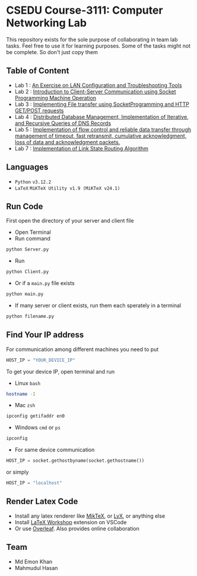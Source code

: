 # CSEDU Course-3111: Computer Networking Lab

This repository exists for the sole purpose of collaborating in team lab tasks. Feel free to use it for learning purposes. Some of the tasks might not be complete. So don't just copy them

## Table of Content
  - Lab 1 : [An Exercise on LAN Configuration and Troubleshooting Tools](https://github.com/ignite312/Networking-Lab/tree/main/Lab%201)
  - Lab 2 : [Introduction to Client-Server Communication using Socket Programming Machine Operation](https://github.com/ignite312/Networking-Lab/tree/main/Lab%202)
  - Lab 3 : [Implementing File transfer using SocketProgramming and HTTP GET/POST requests](https://github.com/ignite312/Networking-Lab/tree/main/Lab%203)
  - Lab 4 : [Distributed Database Management, Implementation of Iterative, and Recursive Queries of DNS Records](https://github.com/ignite312/Networking-Lab/tree/main/Lab%204)
  - Lab 5 : [Implementation of flow control and reliable data transfer through management of timeout, fast retransmit, cumulative acknowledgment, loss of data and acknowledgment packets.](https://github.com/ignite312/Networking-Lab/tree/main/Lab%205)
  - Lab 7 : [Implementation of Link State Routing Algorithm](https://github.com/ignite312/Networking-Lab/tree/main/Lab%207)
## Languages
 - ``Python`` ``v3.12.2``
 - ``LaTeX`` ``MiKTeX Utility v1.9 (MiKTeX v24.1)``

## Run Code
First open the directory of your server and client file
- Open Terminal
- Run command
```bash
python Server.py
```
- Run
```bash
python Client.py
```
- Or if a `main.py` file exists
```bash
python main.py
```
- If many server or client exists, run them each sperately in a terminal
```bash
python filename.py
```

 ## Find Your IP address
 For communication among different machines you need to put 
 ```Python
 HOST_IP = "YOUR_DEVICE_IP"
 ```
 To get your device IP, open terminal and run
 - Linux ``bash``
 ```bash
 hostname -I
 ```
 - Mac ``zsh``
 ```zsh
 ipconfig getifaddr en0
 ```
 - Windows ``cmd`` or ``ps``
 ```zsh
 ipconfig
 ```
 - For same device communication
 ```Python
 HOST_IP = socket.gethostbyname(socket.gethostname())
 ```
 or simply
 ```Python
 HOST_IP = "localhost"
 ```

 ## Render Latex Code

 - Install any latex renderer like [MikTeX](https://miktex.org/), or [LyX](https://www.lyx.org/), or anything else
 - Install [LaTeX Workshop](https://marketplace.visualstudio.com/items?itemName=James-Yu.latex-workshop) extension on VSCode
 - Or use [Overleaf](https://www.overleaf.com/). Also provides online collaboration

 ## Team
 - Md Emon Khan
 - Mahmudul Hasan